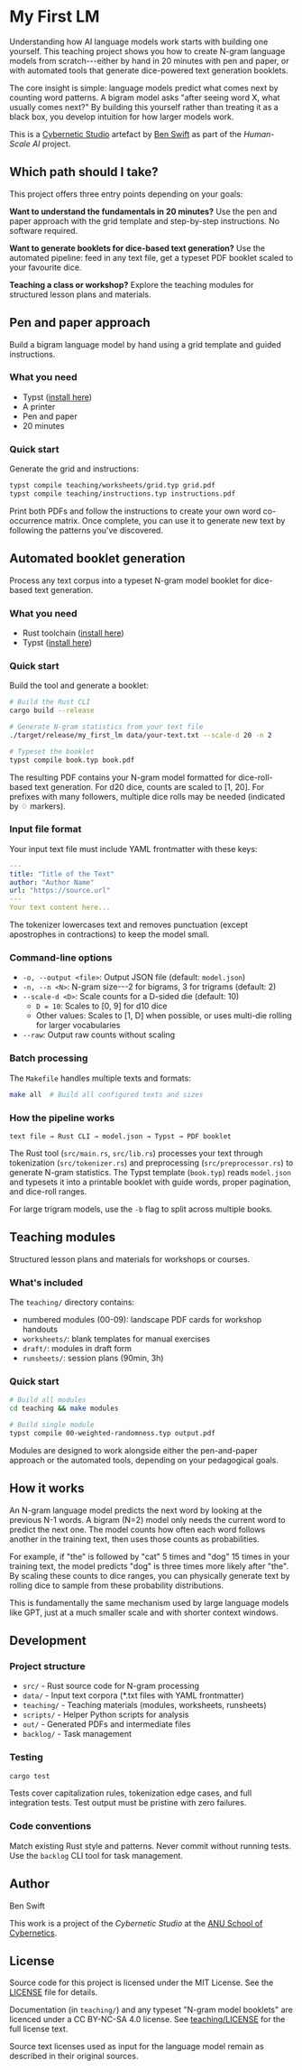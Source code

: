 # My First LM

Understanding how AI language models work starts with building one yourself.
This teaching project shows you how to create N-gram language models from
scratch---either by hand in 20 minutes with pen and paper, or with automated
tools that generate dice-powered text generation booklets.

The core insight is simple: language models predict what comes next by counting
word patterns. A bigram model asks "after seeing word X, what usually comes
next?" By building this yourself rather than treating it as a black box, you
develop intuition for how larger models work.

This is a [Cybernetic Studio](https://github.com/ANUcybernetics/) artefact by
[Ben Swift](https://benswift.me) as part of the _Human-Scale AI_ project.

## Which path should I take?

This project offers three entry points depending on your goals:

**Want to understand the fundamentals in 20 minutes?** Use the pen and paper
approach with the grid template and step-by-step instructions. No software
required.

**Want to generate booklets for dice-based text generation?** Use the automated
pipeline: feed in any text file, get a typeset PDF booklet scaled to your
favourite dice.

**Teaching a class or workshop?** Explore the teaching modules for structured
lesson plans and materials.

## Pen and paper approach

Build a bigram language model by hand using a grid template and guided
instructions.

### What you need

- Typst ([install here](https://github.com/typst/typst/))
- A printer
- Pen and paper
- 20 minutes

### Quick start

Generate the grid and instructions:

```bash
typst compile teaching/worksheets/grid.typ grid.pdf
typst compile teaching/instructions.typ instructions.pdf
```

Print both PDFs and follow the instructions to create your own word
co-occurrence matrix. Once complete, you can use it to generate new text by
following the patterns you've discovered.

## Automated booklet generation

Process any text corpus into a typeset N-gram model booklet for dice-based text
generation.

### What you need

- Rust toolchain ([install here](https://rustup.rs/))
- Typst ([install here](https://github.com/typst/typst/))

### Quick start

Build the tool and generate a booklet:

```bash
# Build the Rust CLI
cargo build --release

# Generate N-gram statistics from your text file
./target/release/my_first_lm data/your-text.txt --scale-d 20 -n 2

# Typeset the booklet
typst compile book.typ book.pdf
```

The resulting PDF contains your N-gram model formatted for dice-roll-based text
generation. For d20 dice, counts are scaled to [1, 20]. For prefixes with many
followers, multiple dice rolls may be needed (indicated by ♢ markers).

### Input file format

Your input text file must include YAML frontmatter with these keys:

```yaml
---
title: "Title of the Text"
author: "Author Name"
url: "https://source.url"
---
Your text content here...
```

The tokenizer lowercases text and removes punctuation (except apostrophes in
contractions) to keep the model small.

### Command-line options

- `-o, --output <file>`: Output JSON file (default: `model.json`)
- `-n, --n <N>`: N-gram size---2 for bigrams, 3 for trigrams (default: 2)
- `--scale-d <D>`: Scale counts for a D-sided die (default: 10)
  - `D = 10`: Scales to [0, 9] for d10 dice
  - Other values: Scales to [1, D] when possible, or uses multi-die rolling for
    larger vocabularies
- `--raw`: Output raw counts without scaling

### Batch processing

The `Makefile` handles multiple texts and formats:

```bash
make all  # Build all configured texts and sizes
```

### How the pipeline works

```
text file → Rust CLI → model.json → Typst → PDF booklet
```

The Rust tool (`src/main.rs`, `src/lib.rs`) processes your text through
tokenization (`src/tokenizer.rs`) and preprocessing (`src/preprocessor.rs`) to
generate N-gram statistics. The Typst template (`book.typ`) reads `model.json`
and typesets it into a printable booklet with guide words, proper pagination,
and dice-roll ranges.

For large trigram models, use the `-b` flag to split across multiple books.

## Teaching modules

Structured lesson plans and materials for workshops or courses.

### What's included

The `teaching/` directory contains:

- numbered modules (00-09): landscape PDF cards for workshop handouts
- `worksheets/`: blank templates for manual exercises
- `draft/`: modules in draft form
- `runsheets/`: session plans (90min, 3h)

### Quick start

```bash
# Build all modules
cd teaching && make modules

# Build single module
typst compile 00-weighted-randomness.typ output.pdf
```

Modules are designed to work alongside either the pen-and-paper approach or the
automated tools, depending on your pedagogical goals.

## How it works

An N-gram language model predicts the next word by looking at the previous N-1
words. A bigram (N=2) model only needs the current word to predict the next one.
The model counts how often each word follows another in the training text, then
uses those counts as probabilities.

For example, if "the" is followed by "cat" 5 times and "dog" 15 times in your
training text, the model predicts "dog" is three times more likely after "the".
By scaling these counts to dice ranges, you can physically generate text by
rolling dice to sample from these probability distributions.

This is fundamentally the same mechanism used by large language models like GPT,
just at a much smaller scale and with shorter context windows.

## Development

### Project structure

- `src/` - Rust source code for N-gram processing
- `data/` - Input text corpora (\*.txt files with YAML frontmatter)
- `teaching/` - Teaching materials (modules, worksheets, runsheets)
- `scripts/` - Helper Python scripts for analysis
- `out/` - Generated PDFs and intermediate files
- `backlog/` - Task management

### Testing

```bash
cargo test
```

Tests cover capitalization rules, tokenization edge cases, and full integration
tests. Test output must be pristine with zero failures.

### Code conventions

Match existing Rust style and patterns. Never commit without running tests. Use
the `backlog` CLI tool for task management.

## Author

Ben Swift

This work is a project of the _Cybernetic Studio_ at the
[ANU School of Cybernetics](https://cybernetics.anu.edu.au).

## License

Source code for this project is licensed under the MIT License. See the
[LICENSE](./LICENSE) file for details.

Documentation (in `teaching/`) and any typeset "N-gram model booklets" are
licenced under a CC BY-NC-SA 4.0 license. See
[teaching/LICENSE](./teaching/LICENSE) for the full license text.

Source text licenses used as input for the language model remain as described in
their original sources.

